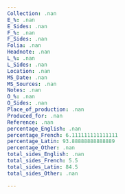 ```yaml
---
Collection: .nan
E_%: .nan
E_Sides: .nan
F_%: .nan
F_Sides: .nan
Folia: .nan
Headnote: .nan
L_%: .nan
L_Sides: .nan
Location: .nan
MS_Date: .nan
MS_Sources: .nan
Notes: .nan
O_%: .nan
O_Sides: .nan
Place_of_production: .nan
Produced_for: .nan
Reference: .nan
percentage_English: .nan
percentage_French: 6.111111111111111
percentage_Latin: 93.88888888888889
percentage_Other: .nan
total_sides_English: .nan
total_sides_French: 5.5
total_sides_Latin: 84.5
total_sides_Other: .nan

---
```

